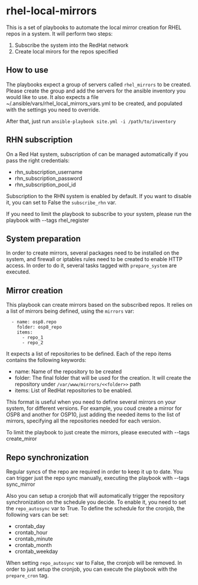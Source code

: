 # rhel-local-mirrors

This is a set of playbooks to automate the local mirror creation
for RHEL repos in a system. It will perform two steps:
1. Subscribe the system into the RedHat network
2. Create local mirors for the repos specified

## How to use

The playbooks expect a group of servers called ``rhel_mirrors`` to be
created. Please create the group and add the servers for the ansible inventory
you would like to use.
It also expects a file  ~/.ansible/vars/rhel_local_mirrors_vars.yml to be
created, and populated with the settings you need to override.

After that, just run ``ansible-playbook site.yml -i /path/to/inventory``

## RHN subscription

On a Red Hat system, subscription of can be managed automatically
if you pass the right credentials:
* rhn_subscription_username
* rhn_subscription_password
* rhn_subscription_pool_id

Subscription to the RHN system is enabled by default. If you want to disable
it, you can set to False the `subscribe_rhn` var.

If you need to limit the playbook to subscribe to your system, please run the
playbook with
--tags rhel_register

## System preparation

In order to create mirrors, several packages need to be installed on the
system, and firewall or iptables rules need to be created to enable HTTP
access. In order to do it, several tasks tagged with `prepare_system` are
executed.

## Mirror creation

This playbook can create mirrors based on the subscribed repos. It relies on
a list of mirrors being defined, using the `mirrors` var:

  ```mirrors:
    - name: osp8.repo
      folder: osp8_repo
      items:
        - repo_1
        - repo_2
```

It expects a list of repositories to be defined. Each of the repo items
contains the following keywords:
* name: Name of the repository to be created
* folder: The final folder that will be used for the creation. It will create
  the repository under `/var/www/mirrors/<<folder>>` path
* items: List of RedHat repositories to be enabled.

This format is useful when you need to define several mirrors on your system,
for different versions.
For example, you coud create a mirror for OSP8 and another for OSP10, just
adding the needed items to the list of mirrors, specifying all the
repositories needed for each version.

To limit the playbook to just create the mirrors, please executed with
--tags create_miror

## Repo synchronization

Regular syncs of the repo are required in order to keep it up to date.
You can trigger just the repo sync manually, executing the playbook with
--tags sync_mirror

Also you can setup a cronjob that will automatically trigger the repository
synchronization on the schedule you decide. To enable it, you need to set the
``repo_autosync`` var to True. To define the schedule for the cronjob,
the following vars can be set:
* crontab_day
* crontab_hour
* crontab_minute
* crontab_month
* crontab_weekday

When setting ``repo_autosync`` var to False, the cronjob will be removed.
In order to just setup the cronjob, you can execute the playbook with the
``prepare_cron`` tag.

